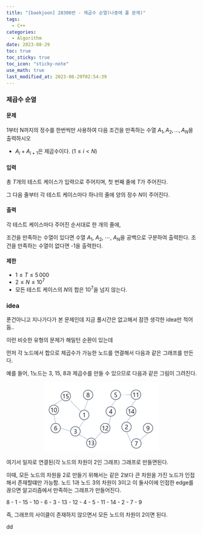 ```yaml
---
title: "[baekjoon] 28306번 - 제곱수 순열(나중에 풀 문제)"
tags:
  - C++
categories:
  - Algorithm
date: 2023-08-29
toc: true
toc_sticky: true
toc_icon: "sticky-note"
use_math: true
last_modified_at: 2023-08-29T02:54:39
---
```


### 제곱수 순열

#### 문제

1부터 N까지의 정수를 한번씩만 사용하여 다음 조건을 
만족하는 수열 $A_{1}, A_{2}, ..., A_{N}$을 출력하시오

- $A_{i} + A_{i+1}$은 제곱수이다. ($1 \le i < N$)

#### 입력

총 $T$개의 테스트 케이스가 입력으로 주어지며, 첫 번째 줄에 
$T$가 주어진다.

그 다음 줄부터 각 테스트 케이스마다 하나의 줄에 양의 정수 
$N$이 주어진다.

#### 출력

각 테스트 케이스마다 주어진 순서대로 한 개의 줄에,

조건을 만족하는 수열이 있다면 수열 
$A_1$, 
$A_2$, 
$\cdots$, 
$A_N$을 공백으로 구분하여 출력한다.
조건을 만족하는 수열이 없다면 -1을 출력한다.

#### 제한

- $1 \le T \le 5\,000$
- $2 \le N \le 10^7$
- 모든 테스트 케이스의 $N$의 합은 $10^7$을 넘지 않는다.

### idea

푼건아니고 지나가다가 본 문제인데 지금 풀시간은 없고해서 잠깐 생각한 
idea만 적어둠..

이런 비슷한 유형의 문제가 해밀턴 순환이 있는데 

먼저 각 노드에서 합으로 제곱수가 가능한 노드를 연결해서 다음과 같은 그래프를 만든다.

예를 들어, 1노드는 3, 15, 8과 제곱수를 만들 수 있으므로 다음과 같은 그림이 그려진다.


<p align="center">
<img src="/assets/images/2023-08-28-algorithm_study_01/pic_000.jpg"
height="60%" width="60%">
</p>

여기서 일자로 연결된(각 노드의 차원이 2인 그래프) 그래프로 만들면된다.

이때, 모든 노드의 차원을 2로 만들기 위해서는 같은 2보다 큰 차원을 가진 노드가 인접해서 존재할떄만
가능함.
노드 1과 노드 3의 차원이 3이고 이 둘사이에 인접한 edge를 끊으면
알고리즘에서 만족하는 그래프가 만들어진다.

8 - 1 - 15 - 10 - 6 - 3 - 13 - 12 - 4 - 5 - 11 - 14 - 2 - 7 - 9

즉, 그래프의 사이클이 존재하지 않으면서 모든 노드의 차원이 2이면 된다.

dd